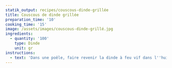 ```yaml
---
statik_output: recipes/couscous-dinde-grillée
title: Couscous de dinde grillée
preparation_time: '10'
cooking_time: '15'
image: /assets/images/couscous-dinde-grillé.jpg
ingredients:
  - quantity: '100'
    type: Dinde
    unit: gr
instructions:
  - text: 'Dans une poêle, faire revenir la dinde à feu vif dans l''huile d''holive'
---
```



